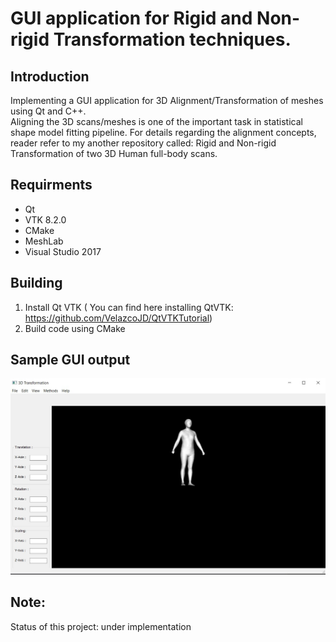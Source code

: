 # GUI application for Rigid and Non-rigid Transformation techniques.

## **Introduction**

Implementing a GUI application for 3D Alignment/Transformation of meshes using Qt and C++.  
Aligning the 3D scans/meshes is one of the important task in statistical shape model fitting pipeline. For details regarding the alignment concepts, reader refer to my another repository called: Rigid and Non-rigid Transformation of two 3D Human full-body scans.

## Requirments
- Qt 
- VTK 8.2.0
- CMake
- MeshLab
- Visual Studio 2017

## Building
1. Install Qt VTK ( You can find here installing QtVTK: https://github.com/VelazcoJD/QtVTKTutorial)
1. Build code using CMake

## Sample GUI output
<img src="images/output.jpg" width="1000" >

## Note:
Status of this project: under implementation 






  

